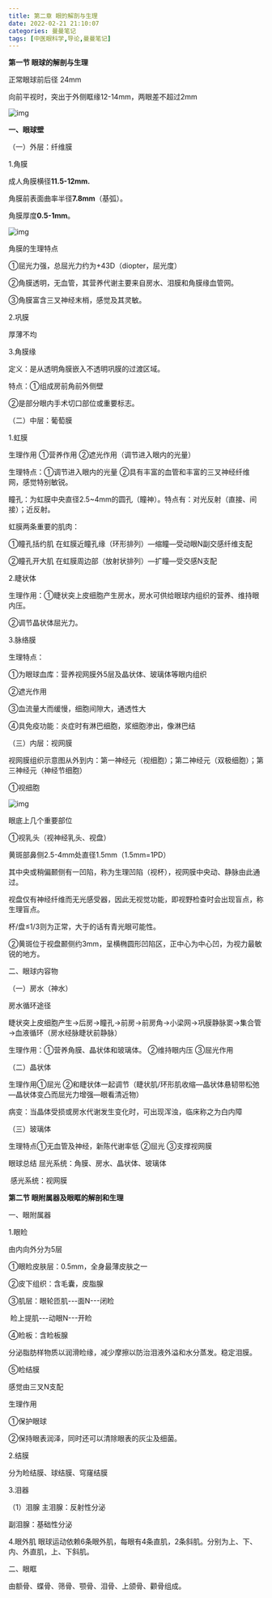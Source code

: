```yaml
---
title: 第二章 眼的解剖与生理
date: 2022-02-21 21:10:07
categories: 曼曼笔记
tags: [中医眼科学,导论,曼曼笔记]
---
```


**第一节 眼球的解剖与生理**

正常眼球前后径 24mm

向前平视时，突出于外侧眶缘12-14mm，两眼差不超过2mm

 

![img](https://mewtiger-1311904225.cos.ap-nanjing.myqcloud.com/post/clip_image002.png)

**一、眼球壁**

（一）外层：纤维膜

1.角膜

成人角膜横径**11.5-12mm.**

角膜前表面曲率半径**7.8mm**（基弧）。

角膜厚度**0.5-1mm**。

![img](https://mewtiger-1311904225.cos.ap-nanjing.myqcloud.com/post/clip_image004.png)

角膜的生理特点

①屈光力强，总屈光力约为+43D（diopter，屈光度）

②角膜透明，无血管，其营养代谢主要来自房水、泪膜和角膜缘血管网。

③角膜富含三叉神经末梢，感觉及其灵敏。

 

2.巩膜

厚薄不均

 

3.角膜缘

定义：是从透明角膜嵌入不透明巩膜的过渡区域。

特点：①组成房前角前外侧壁

   ②是部分眼内手术切口部位或重要标志。

 

（二）中层：葡萄膜

1.虹膜

生理作用  ①营养作用 ②遮光作用（调节进入眼内的光量）

生理特点：①调节进入眼内的光量 ②具有丰富的血管和丰富的三叉神经纤维网，感觉特别敏锐。

瞳孔：为虹膜中央直径2.5~4mm的圆孔（瞳神）。特点有：对光反射（直接、间接）；近反射。

虹膜两条重要的肌肉：

①瞳孔括约肌  在虹膜近瞳孔缘（环形排列）—缩瞳—受动眼N副交感纤维支配

②瞳孔开大肌  在虹膜周边部（放射状排列）—扩瞳—受交感N支配

 

2.睫状体

生理作用：①睫状突上皮细胞产生房水，房水可供给眼球内组织的营养、维持眼内压。

②调节晶状体屈光力。

 

3.脉络膜

生理特点：

①为眼球血库：营养视网膜外5层及晶状体、玻璃体等眼内组织

②遮光作用

③血流量大而缓慢，细胞间隙大，通透性大

④具免疫功能：炎症时有淋巴细胞，浆细胞渗出，像淋巴结

 

（三）内层：视网膜

视网膜组织示意图从外到内：第一神经元（视细胞）；第二神经元（双极细胞）；第三神经元（神经节细胞）

①视细胞

![img](https://mewtiger-1311904225.cos.ap-nanjing.myqcloud.com/post/clip_image006.png)

眼底上几个重要部位

①视乳头（视神经乳头、视盘）

黄斑部鼻侧2.5-4mm处直径1.5mm（1.5mm=1PD）

其中央或稍偏颞侧有一凹陷，称为生理凹陷（视杯），视网膜中央动、静脉由此通过。

视盘仅有神经纤维而无光感受器，因此无视觉功能，即视野检查时会出现盲点，称生理盲点。

杯/盘≤1/3则为正常，大于的话有青光眼可能性。

 

②黄斑位于视盘颞侧约3mm，呈横椭圆形凹陷区，正中心为中心凹，为视力最敏锐的地方。

 

二、眼球内容物

（一）房水（神水）

房水循环途径

睫状突上皮细胞产生→后房→瞳孔→前房→前房角→小梁网→巩膜静脉窦→集合管→血液循环（房水经脉睫状前静脉）

生理作用：①营养角膜、晶状体和玻璃体。  ②维持眼内压 ③屈光作用

（二）晶状体

生理作用①屈光  ②和睫状体一起调节（睫状肌/环形肌收缩—晶状体悬韧带松弛—晶状体变凸而屈光力增强—眼看清近物）

病变：当晶体受损或房水代谢发生变化时，可出现浑浊，临床称之为白内障

 

（三）玻璃体

生理特点①无血管及神经，新陈代谢率低  ②屈光 ③支撑视网膜

 

眼球总结  屈光系统：角膜、房水、晶状体、玻璃体

​     感光系统：视网膜

**第二节 眼附属器及眼眶的解剖和生理**

一、眼附属器

1.眼睑

由内向外分为5层

①眼睑皮肤层：0.5mm，全身最薄皮肤之一

②皮下组织：含毛囊，皮脂腺

③肌层：眼轮匝肌---面N---闭睑

​    睑上提肌---动眼N---开睑

④睑板：含睑板腺

分泌脂肪样物质以润滑睑缘，减少摩擦以防治泪液外溢和水分蒸发。稳定泪膜。

⑤睑结膜

感觉由三叉N支配

 

生理作用

①保护眼球

②保持眼表润泽，同时还可以清除眼表的灰尘及细菌。

 

 

2.结膜

分为睑结膜、球结膜、穹窿结膜

 

3.泪器

（1）泪腺 主泪腺：反射性分泌

副泪腺：基础性分泌

 

4.眼外肌  眼球运动依赖6条眼外肌，每眼有4条直肌，2条斜肌。分别为上、下、内、外直肌，上、下斜肌。

 

二、眼眶

由额骨、蝶骨、筛骨、颚骨、泪骨、上颌骨、颧骨组成。
